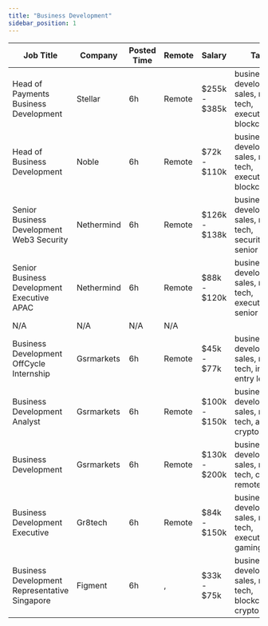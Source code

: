 ```yaml
---
title: "Business Development"
sidebar_position: 1
---
```


| Job Title | Company | Posted Time | Remote | Salary | Tags | Apply Link |
|-----------|---------|-------------|--------|--------|------|------------|
| Head of Payments Business Development | Stellar | 6h | Remote | $255k - $385k | business development, sales, non tech, executive, blockchain | [Apply](https://web3.career/head-of-payments-business-development-stellar/97571) |
| Head of Business Development | Noble | 6h | Remote | $72k - $110k | business development, sales, non tech, executive, blockchain | [Apply](https://web3.career/head-of-business-development-noble/98131) |
| Senior Business Development Web3 Security | Nethermind | 6h | Remote | $126k - $138k | business development, sales, non tech, security, senior | [Apply](https://web3.career/senior-business-development-web3-security-nethermind/95798) |
| Senior Business Development Executive APAC | Nethermind | 6h | Remote | $88k - $120k | business development, sales, non tech, executive, senior | [Apply](https://web3.career/senior-business-development-executive-apac-nethermind/98130) |
| N/A | N/A | N/A | N/A |  |  | [Apply](https://web3.career/metana) |
| Business Development OffCycle Internship | Gsrmarkets | 6h | Remote | $45k - $77k | business development, sales, non tech, intern, entry level | [Apply](https://web3.career/business-development-off-cycle-internship-gsrmarkets/87814) |
| Business Development Analyst | Gsrmarkets | 6h | Remote | $100k - $150k | business development, sales, non tech, analyst, crypto | [Apply](https://web3.career/business-development-analyst-gsrmarkets/95741) |
| Business Development | Gsrmarkets | 6h | Remote | $130k - $200k | business development, sales, non tech, crypto, remote | [Apply](https://web3.career/business-development-gsrmarkets/95740) |
| Business Development Executive | Gr8tech | 6h | Remote | $84k - $150k | business development, sales, non tech, executive, gaming | [Apply](https://web3.career/business-development-executive-gr8tech/96876) |
| Business Development Representative Singapore | Figment | 6h | , | $33k - $75k | business development, sales, non tech, blockchain, crypto | [Apply](https://web3.career/business-development-representative-singapore-figment/96606) |
